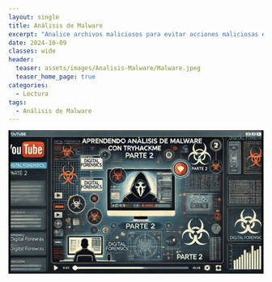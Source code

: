 ```yaml
---
layout: single
title: Análisis de Malware
excerpt: "Analice archivos maliciosos para evitar acciones maliciosas e identificar ataques."
date: 2024-10-09
classes: wide
header:
  teaser: assets/images/Analisis-Malware/Malware.jpeg
  teaser_home_page: true
categories:
  - Lectura
tags:
  - Análisis de Malware
---
```


![Portada](assets/images/Analisis-Malware/Portada.jpg)

